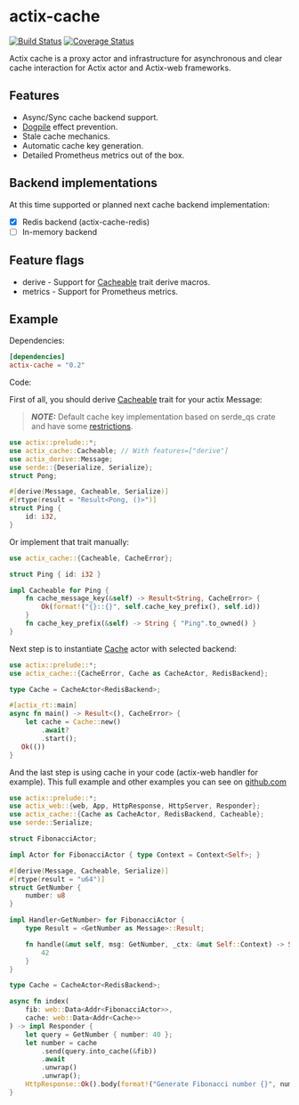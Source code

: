 # actix-cache

[![Build Status](https://travis-ci.org/rambler-digital-solutions/actix-cache.svg?branch=master)](https://travis-ci.org/rambler-digital-solutions/actix-cache)
[![Coverage Status](https://coveralls.io/repos/github/rambler-digital-solutions/actix-cache/badge.svg?branch=master)](https://coveralls.io/github/rambler-digital-solutions/actix-cache?branch=master)

Actix cache is a proxy actor and infrastructure for asynchronous and clear cache interaction for Actix actor and Actix-web frameworks.

## Features
* Async/Sync cache backend support.
* [Dogpile] effect prevention.
* Stale cache mechanics.
* Automatic cache key generation.
* Detailed Prometheus metrics out of the box.

## Backend implementations

At this time supported or planned next cache backend implementation:
- [x] Redis backend (actix-cache-redis)
- [ ] In-memory backend

## Feature flags
* derive - Support for [Cacheable] trait derive macros.
* metrics - Support for Prometheus metrics.

## Example

Dependencies:

```toml
[dependencies]
actix-cache = "0.2"
```

Code:

First of all, you should derive [Cacheable] trait for your actix Message:

> **_NOTE:_** Default cache key implementation based on serde_qs crate
> and have some [restrictions](https://docs.rs/serde_qs/latest/serde_qs/#supported-types).


```rust
use actix::prelude::*;
use actix_cache::Cacheable; // With features=["derive"]
use actix_derive::Message;
use serde::{Deserialize, Serialize};
struct Pong;

#[derive(Message, Cacheable, Serialize)]
#[rtype(result = "Result<Pong, ()>")]
struct Ping {
    id: i32,
}
```
Or implement that trait manually:

```rust
use actix_cache::{Cacheable, CacheError};

struct Ping { id: i32 }

impl Cacheable for Ping {
    fn cache_message_key(&self) -> Result<String, CacheError> {
        Ok(format!("{}::{}", self.cache_key_prefix(), self.id))
    }
    fn cache_key_prefix(&self) -> String { "Ping".to_owned() }
}
```
Next step is to instantiate [Cache] actor with selected backend:

```rust
use actix::prelude::*;
use actix_cache::{CacheError, Cache as CacheActor, RedisBackend};

type Cache = CacheActor<RedisBackend>;

#[actix_rt::main]
async fn main() -> Result<(), CacheError> {
    let cache = Cache::new()
        .await?
        .start();
   Ok(())
}
```

And the last step is using cache in your code (actix-web handler for example).
This full example and other examples you can see on [github.com](https://github.com/rambler-digital-solutions/actix-cache/blob/master/examples/actix_web.rs)

```rust
use actix::prelude::*;
use actix_web::{web, App, HttpResponse, HttpServer, Responder};
use actix_cache::{Cache as CacheActor, RedisBackend, Cacheable};
use serde::Serialize;

struct FibonacciActor;

impl Actor for FibonacciActor { type Context = Context<Self>; }

#[derive(Message, Cacheable, Serialize)]
#[rtype(result = "u64")]
struct GetNumber {
    number: u8
}

impl Handler<GetNumber> for FibonacciActor {
    type Result = <GetNumber as Message>::Result;

    fn handle(&mut self, msg: GetNumber, _ctx: &mut Self::Context) -> Self::Result {
        42
    }
}

type Cache = CacheActor<RedisBackend>;

async fn index(
    fib: web::Data<Addr<FibonacciActor>>,
    cache: web::Data<Addr<Cache>>
) -> impl Responder {
    let query = GetNumber { number: 40 };
    let number = cache
        .send(query.into_cache(&fib))
        .await
        .unwrap()
        .unwrap();
    HttpResponse::Ok().body(format!("Generate Fibonacci number {}", number))
}
```


[Dogpile]: https://www.sobstel.org/blog/preventing-dogpile-effect/
[Cacheable]: https://docs.rs/actix-cache/latest/actix-cache/cache/trait.Cacheable.html
[Cache]: https://docs.rs/actix-cache/latest/actix-cache/actor/struct.Cache.html
